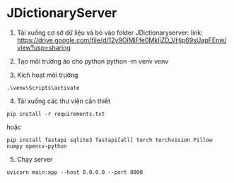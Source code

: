 # JDictionaryServer

1. Tải xuống cơ sở dữ liệu và bỏ vào folder JDictionaryserver: 
link: https://drive.google.com/file/d/12y9OiMiFfe0MkIjZD_VHjp69sUapFEnw/view?usp=sharing

2. Tạo môi trường ảo cho python
python -m venv venv

3. Kích hoạt môi trường
```
.\venv\Scripts\activate
```

4. Tải xuống các thư viện cần thiết
```
pip install -r requirements.txt
```
hoặc
```
pip install fastapi sqlite3 fastapi[all] torch torchvision Pillow numpy opencv-python
```

5. Chạy server 
```
uvicorn main:app --host 0.0.0.0 --port 8000 
```